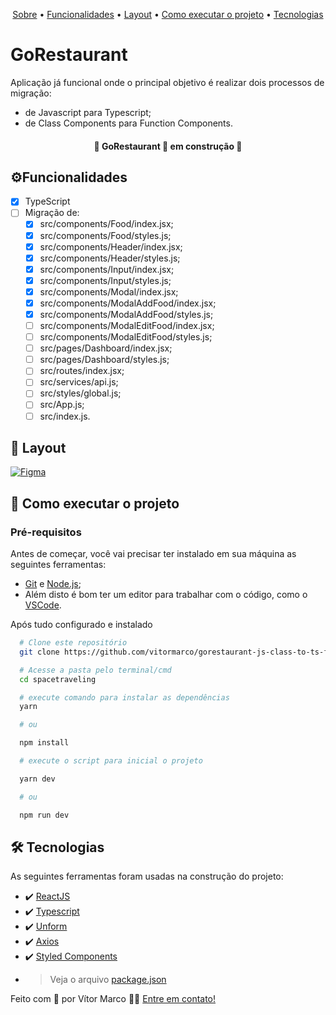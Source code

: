 <!-- <p align="center">
  <img src="./github/#"   width="#" alt="#" />
</p> -->

<p align="center">
 <a href="#gorestaurant">Sobre</a> •
 <a href="#%EF%B8%8Ffuncionalidades">Funcionalidades</a> •
 <a href="#-layout">Layout</a> •
 <a href="#-como-executar-o-projeto">Como executar o projeto</a>  •
 <a href="#-tecnologias">Tecnologias</a>
</p>

# GoRestaurant

<!-- <p align="center">
  <img src="./github/#"   width="#" alt="#" />
</p> -->

Aplicação já funcional onde o principal objetivo é realizar dois processos de migração: <br />

- de Javascript para Typescript;
- de Class Components para Function Components.

<h4 align="center"> 🚧 GoRestaurant 🚀 em construção 🚧 </h4>

## ⚙️Funcionalidades

- [x] TypeScript
- [ ] Migração de:
  - [x] src/components/Food/index.jsx;
  - [x] src/components/Food/styles.js;
  - [x] src/components/Header/index.jsx;
  - [x] src/components/Header/styles.js;
  - [x] src/components/Input/index.jsx;
  - [x] src/components/Input/styles.js;
  - [x] src/components/Modal/index.jsx;
  - [x] src/components/ModalAddFood/index.jsx;
  - [x] src/components/ModalAddFood/styles.js;
  - [ ] src/components/ModalEditFood/index.jsx;
  - [ ] src/components/ModalEditFood/styles.js;
  - [ ] src/pages/Dashboard/index.jsx;
  - [ ] src/pages/Dashboard/styles.js;
  - [ ] src/routes/index.jsx;
  - [ ] src/services/api.js;
  - [ ] src/styles/global.js;
  - [ ] src/App.js;
  - [ ] src/index.js.

## 🎨 Layout

<!-- <p align="center" style="display: flex; align-items: flex-start; justify-content: center; gap: 8px ">
  <img src="./github/#" width="200px" alt="#" />
  <img src="./github/#" width="200px" alt="#" />
</p> -->

<a href="#">
  <img alt="Figma" src="https://img.shields.io/badge/Acessar%20Layout-Figma-FF57B2">
</a>

## 🚀 Como executar o projeto

### Pré-requisitos

Antes de começar, você vai precisar ter instalado em sua máquina as seguintes ferramentas:

- [Git](https://git-scm.com) e [Node.js](https://nodejs.org/en/);
- Além disto é bom ter um editor para trabalhar com o código, como o [VSCode](https://code.visualstudio.com/).

Após tudo configurado e instalado

```bash
  # Clone este repositório
  git clone https://github.com/vitormarco/gorestaurant-js-class-to-ts-func.git
```

```bash
  # Acesse a pasta pelo terminal/cmd
  cd spacetraveling
```

```bash
  # execute comando para instalar as dependências
  yarn

  # ou

  npm install
```

```bash
  # execute o script para inicial o projeto

  yarn dev

  # ou

  npm run dev
```

## 🛠 Tecnologias

As seguintes ferramentas foram usadas na construção do projeto:

- ✔️ [ReactJS](https://reactjs.org/)
- ✔️ [Typescript](https://www.typescriptlang.org/)
- ✔️ [Unform](https://github.com/unform/unform)
- ✔️ [Axios](https://github.com/axios/axios)
- ✔️ [Styled Components](https://styled-components.com/)
- > Veja o arquivo [package.json](https://github.com/vitormarco/class-component-to-function-component-ts/blob/master/package.json)

Feito com 🧡 por Vítor Marco 👋🏽 [Entre em contato!](https://www.linkedin.com/in/vitor-marco/)
